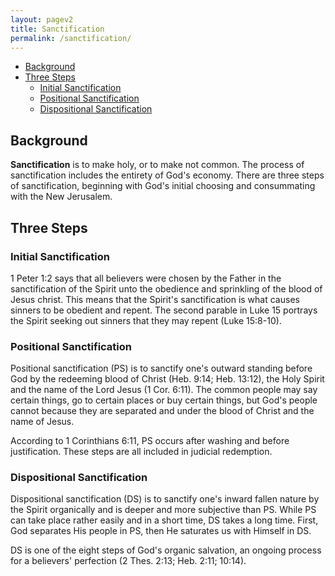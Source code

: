 ```yaml
---
layout: pagev2
title: Sanctification
permalink: /sanctification/
---
```

- [Background](#background)
- [Three Steps](#three-steps)
  - [Initial Sanctification](#initial-sanctification)
  - [Positional Sanctification](#positional-sanctification)
  - [Dispositional Sanctification](#dispositional-sanctification)

## Background

**Sanctification** is to make holy, or to make not common. The process of sanctification includes the entirety of God's economy. There are three steps of sanctification, beginning with God's initial choosing and consummating with the New Jerusalem. 

## Three Steps

### Initial Sanctification

1 Peter 1:2 says that all believers were chosen by the Father in the sanctification of the Spirit unto the obedience and sprinkling of the blood of Jesus christ. This means that the Spirit's sanctification is what causes sinners to be obedient and repent. The second parable in Luke 15 portrays the Spirit seeking out sinners that they may repent (Luke 15:8-10).

### Positional Sanctification

Positional sanctification (PS) is to sanctify one's outward standing before God by the redeeming blood of Christ (Heb. 9:14; Heb. 13:12), the Holy Spirit and the name of the Lord Jesus (1 Cor. 6:11). The common people may say certain things, go to certain places or buy certain things, but God's people cannot because they are separated and under the blood of Christ and the name of Jesus.

According to 1 Corinthians 6:11, PS occurs after washing and before justification. These steps are all included in judicial redemption.

### Dispositional Sanctification

Dispositional sanctification (DS) is to sanctify one's inward fallen nature by the Spirit organically and is deeper and more subjective than PS. While PS can take place rather easily and in a short time, DS takes a long time. First, God separates His people in PS, then He saturates us with Himself in DS.

DS is one of the eight steps of God's organic salvation, an ongoing process for a believers' perfection (2 Thes. 2:13; Heb. 2:11; 10:14).

